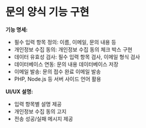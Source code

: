 # 문의 양식 기능 구현

<p><b>기능 명세:</b></p><ul><li>필수 입력 항목 정의: 이름, 이메일, 문의 내용 등</li><li>개인정보 수집 동의: 개인정보 수집 동의 체크 박스 구현</li><li>데이터 유효성 검사: 필수 입력 항목 검사, 이메일 형식 검사</li><li>데이터베이스 연동: 문의 내용 데이터베이스 저장</li><li>이메일 발송: 문의 접수 완료 이메일 발송</li><li>PHP, Node.js 등 서버 사이드 언어 활용</li></ul><p><b>UI/UX 설명:</b></p><ul><li>입력 항목별 설명 제공</li><li>개인정보 수집 동의 고지</li><li>전송 성공/실패 메시지 제공</li></ul>